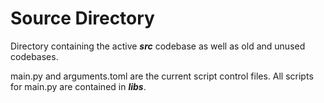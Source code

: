 # Source Directory

Directory containing the active ***src*** codebase as well as old and unused codebases.

main.py and arguments.toml are the current script control files. All scripts for main.py are contained in ***libs***.